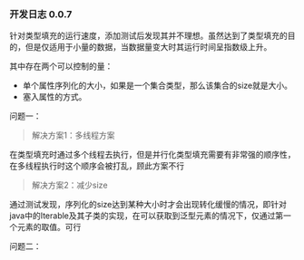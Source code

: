 ###  开发日志 0.0.7

​	针对类型填充的运行速度，添加测试后发现其并不理想。虽然达到了类型填充的目的，但是仅适用于小量的数据，当数据量变大时其运行时间呈指数级上升。

其中存在两个可以控制的量：

- 单个属性序列化的大小，如果是一个集合类型，那么该集合的size就是大小。
- 塞入属性的方式。

问题一：

> 解决方案1：多线程方案

​	在类型填充时通过多个线程去执行，但是并行化类型填充需要有非常强的顺序性，在多线程执行时这个顺序会被打乱，顾此方案不行

> 解决方案2：减少size

​	通过测试发现，序列化的size达到某种大小时才会出现转化缓慢的情况，即针对java中的Iterable及其子类的实现，在可以获取到泛型元素的情况下，仅通过第一个元素的取值。可行

问题二：

